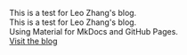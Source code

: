 This is a test for Leo Zhang's blog.   
This is a test for Leo Zhang's blog.  
Using Material for MkDocs and GitHub Pages.  
[Visit the blog](https://leozhangxyj.github.io/)
